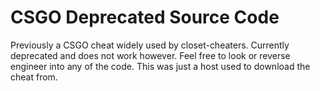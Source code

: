 # CSGO Deprecated Source Code

Previously a CSGO cheat widely used by closet-cheaters. Currently deprecated and does not work however. Feel free to look or reverse engineer into any of the code. This was just a host used to download the cheat from.
